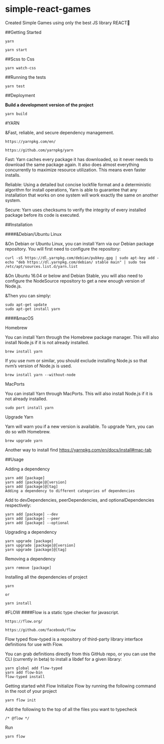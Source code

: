 # simple-react-games
 Created Simple Games using only the best JS library REACT💪


##Getting Started

    yarn

    yarn start

##Scss to Css

    yarn watch-css

##Running the tests

    yarn test

##Deployment

 **Build a development version of the project**

    yarn build


#YARN

&Fast, reliable, and secure dependency management.

    https://yarnpkg.com/en/

    https://github.com/yarnpkg/yarn

Fast: Yarn caches every package it has downloaded, so it never needs to download the same package again. It also does almost everything concurrently to maximize resource utilization. This means even faster installs.

Reliable: Using a detailed but concise lockfile format and a deterministic algorithm for install operations, Yarn is able to guarantee that any installation that works on one system will work exactly the same on another system.

Secure: Yarn uses checksums to verify the integrity of every installed package before its code is executed.

##Installation

####&Debian/Ubuntu Linux

&On Debian or Ubuntu Linux, you can install Yarn via our Debian package repository. You will first need to configure the repository:

    curl -sS https://dl.yarnpkg.com/debian/pubkey.gpg | sudo apt-key add -
    echo "deb https://dl.yarnpkg.com/debian/ stable main" | sudo tee /etc/apt/sources.list.d/yarn.list
&On Ubuntu 16.04 or below and Debian Stable, you will also need to configure the NodeSource repository to get a new enough version of Node.js.

&Then you can simply:

    sudo apt-get update
    sudo apt-get install yarn

####&macOS

Homebrew

You can install Yarn through the Homebrew package manager. This will also install Node.js if it is not already installed.

    brew install yarn
If you use nvm or similar, you should exclude installing Node.js so that nvm’s version of Node.js is used.

    brew install yarn --without-node
MacPorts

You can install Yarn through MacPorts. This will also install Node.js if it is not already installed.

    sudo port install yarn
Upgrade Yarn

Yarn will warn you if a new version is available. To upgrade Yarn, you can do so with Homebrew.

    brew upgrade yarn
Another way to install find https://yarnpkg.com/en/docs/install#mac-tab

##Usage

Adding a dependency

    yarn add [package]
    yarn add [package]@[version]
    yarn add [package]@[tag]
    Adding a dependency to different categories of dependencies

Add to devDependencies, peerDependencies, and optionalDependencies respectively:

    yarn add [package] --dev
    yarn add [package] --peer
    yarn add [package] --optional

Upgrading a dependency

    yarn upgrade [package]
    yarn upgrade [package]@[version]
    yarn upgrade [package]@[tag]

Removing a dependency

    yarn remove [package]


Installing all the dependencies of project

    yarn

    or

    yarn install

#FLOW
####Flow is a static type checker for javascript.

    https://flow.org/

    https://github.com/facebook/flow

Flow typed
flow-typed is a repository of third-party library interface definitions for use with Flow.

You can grab definitions directly from this GitHub repo, or you can use the CLI (currently in beta) to install a libdef for a given library:

    yarn global add flow-typed
    yarn add flow-bin
    flow-typed install

Getting started whit Flow
Initialize Flow by running the following command in the root of your project

    yarn flow init

Add the following to the top of all the files you want to typecheck

    /* @flow */
Run

    yarn flow